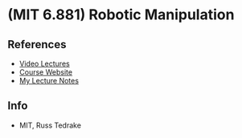 # (MIT 6.881) Robotic Manipulation

## References
* [Video Lectures](https://www.youtube.com/playlist?list=PLJ1irQf_w7MGYqbTmOKdE0CgVSQThfzVI)
* [Course Website](http://manipulation.csail.mit.edu/)
* [My Lecture Notes](https://github.com/notebook-org/robotics/blob/master/Robot%20Mechanics%20and%20Motion%20Planning/Robot%20Mechanics/MIT%206.881%20Fall%202020%20Robotic%20Manipulation/index.md)

## Info
- MIT, Russ Tedrake
